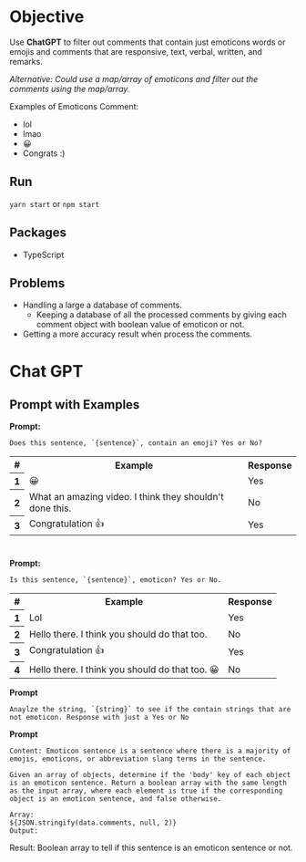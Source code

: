 # Objective

Use **ChatGPT** to filter out comments that contain just emoticons words or emojis and comments that are responsive, text, verbal, written, and remarks.

*Alternative: Could use a map/array of emoticons and filter out the comments using the map/array.*

Examples of Emoticons Comment:
- lol
- lmao
- 😀
- Congrats :)

## Run

`yarn start` or `npm start`

## Packages

- TypeScript

## Problems

- Handling a large a database of comments.
  - Keeping a database of all the processed comments by giving each comment object with boolean value of emoticon or not.
- Getting a more accuracy result when process the comments.

# Chat GPT
## Prompt with Examples

**Prompt:** 

    Does this sentence, `{sentence}`, contain an emoji? Yes or No?
<table style="margin-bottom: 40px">
  <tr>
    <th>#</th>
    <th>Example</th>
    <th>Response</th>
  </tr>
  <tr>
    <th>1</th>
    <td>😀</td>
    <td>Yes</td>
  </tr>
  <tr>
    <th>2</th>
    <td>What an amazing video. I think they shouldn't done this.</td>
    <td>No</td>
  </tr>
  <tr>
    <th>3</th>
    <td>Congratulation 👍</td>
    <td>Yes</td>
  </tr>
</table>

**Prompt:** 

    Is this sentence, `{sentence}`, emoticon? Yes or No.
<table>
  <tr>
    <th>#</th>
    <th>Example</th>
    <th>Response</th>
  </tr>
  <tr>
    <th>1</th>
    <td>Lol</td>
    <td>Yes</td>
  </tr>
  <tr>
    <th>2</th>
    <td>Hello there. I think you should do that too.</td>
    <td>No</td>
  </tr>
  <tr>
    <th>3</th>
    <td>Congratulation 👍</td>
    <td>Yes</td>
  </tr>
  <tr>
    <th>4</th>
    <td>Hello there. I think you should do that too. 😀</td>
    <td>No</td>
  </tr>
</table>

**Prompt** 

    Anaylze the string, `{string}` to see if the contain strings that are not emoticon. Response with just a Yes or No

**Prompt** 

    Content: Emoticon sentence is a sentence where there is a majority of emojis, emoticons, or abbreviation slang terms in the sentence.
    
    Given an array of objects, determine if the 'body' key of each object is an emoticon sentence. Return a boolean array with the same length as the input array, where each element is true if the corresponding object is an emoticon sentence, and false otherwise.
    
    Array:
    ${JSON.stringify(data.comments, null, 2)}
    Output:

Result: Boolean array to tell if this sentence is an emoticon sentence or not.